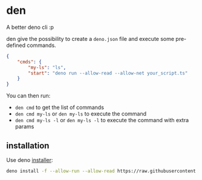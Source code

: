 # den

A better deno cli :p

den give the possibility to create a `deno.json` file and execute some pre-defined commands.

```json
{
    "cmds": {
        "my-ls": "ls",
        "start": "deno run --allow-read --allow-net your_script.ts"
    }
}
```

You can then run:

-   `den cmd` to get the list of commands
-   `den cmd my-ls` or `den my-ls` to execute the command
-   `den cmd my-ls -l` or `den my-ls -l` to execute the command with extra params

## installation

Use deno [installer](https://deno.land/manual/tools/script_installer):

```sh
deno install -f --allow-run --allow-read https://raw.githubusercontent.com/apiel/den/master/den.ts
```
